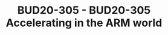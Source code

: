 ---
categories:
- bud20
description: The accelerating library and toolchain optimization plays an important
  role in ARM ecosystem.<br /> <br /> In this session, we will share the plan of accelerating
  library and toolchain optimization for our Kunpeng processor, and then we will share
  some experience on the performacne enhancement ideas. We will also share our status
  update on accelerating lib and toolchain upstream community (like GNU glibc).
image:
  featured: 'true'
  path: https://static.linaro.org/connect/bud20/images/BUD20-305.png
session_id: BUD20-305
session_speakers:
- speaker_bio: ''
  speaker_company: ''
  speaker_image: ''
  speaker_name: Yikun Jiang
  speaker_position: ''
  speaker_role: speaker
session_track: Tools
tag: session
tags: Tools
title: BUD20-305 - BUD20-305 Accelerating in the ARM world
---